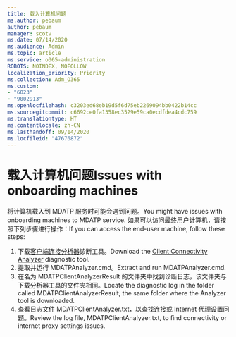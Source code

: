 ```yaml
---
title: 载入计算机问题
ms.author: pebaum
author: pebaum
manager: scotv
ms.date: 07/14/2020
ms.audience: Admin
ms.topic: article
ms.service: o365-administration
ROBOTS: NOINDEX, NOFOLLOW
localization_priority: Priority
ms.collection: Adm_O365
ms.custom:
- "6023"
- "9002913"
ms.openlocfilehash: c3203ed68eb19d5f6d75eb2269094bb0422b14cc
ms.sourcegitcommit: c6692ce0fa1358ec3529e59ca0ecdfdea4cdc759
ms.translationtype: HT
ms.contentlocale: zh-CN
ms.lasthandoff: 09/14/2020
ms.locfileid: "47676872"
---
```

# <a name="issues-with-onboarding-machines"></a><span data-ttu-id="f8caf-102">载入计算机问题</span><span class="sxs-lookup"><span data-stu-id="f8caf-102">Issues with onboarding machines</span></span>

<span data-ttu-id="f8caf-103">将计算机载入到 MDATP 服务时可能会遇到问题。</span><span class="sxs-lookup"><span data-stu-id="f8caf-103">You might have issues with onboarding machines to MDATP service.</span></span> <span data-ttu-id="f8caf-104">如果可以访问最终用户计算机，请按照下列步骤进行操作：</span><span class="sxs-lookup"><span data-stu-id="f8caf-104">If you can access the end-user machine, follow these steps:</span></span>

1. <span data-ttu-id="f8caf-105">下载[客户端连接分析器](https://aka.ms/mdatpanalyzer)诊断工具。</span><span class="sxs-lookup"><span data-stu-id="f8caf-105">Download the [Client Connectivity Analyzer](https://aka.ms/mdatpanalyzer) diagnostic tool.</span></span>
2. <span data-ttu-id="f8caf-106">提取并运行 MDATPAnalyzer.cmd。</span><span class="sxs-lookup"><span data-stu-id="f8caf-106">Extract and run MDATPAnalyzer.cmd.</span></span>
3. <span data-ttu-id="f8caf-107">在名为 MDATPClientAnalyzerResult 的文件夹中找到诊断日志，该文件夹与下载分析器工具的文件夹相同。</span><span class="sxs-lookup"><span data-stu-id="f8caf-107">Locate the diagnostic log in the folder called MDATPClientAnalyzerResult, the same folder where the Analyzer tool is downloaded.</span></span>
4. <span data-ttu-id="f8caf-108">查看日志文件 MDATPClientAnalyzer.txt，以查找连接或 Internet 代理设置问题。</span><span class="sxs-lookup"><span data-stu-id="f8caf-108">Review the log file, MDATPClientAnalyzer.txt, to find connectivity or internet proxy settings issues.</span></span>